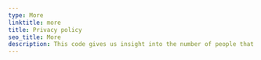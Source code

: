 ```yaml
---
type: More
linktitle: more
title: Privacy policy
seo_title: More
description: This code gives us insight into the number of people that visit our website, where they are from and what they are clicking on. We follow the guidelines of the Dutch Government, which describe how to use Google Analytics without requiring explicit consent.
---
```



